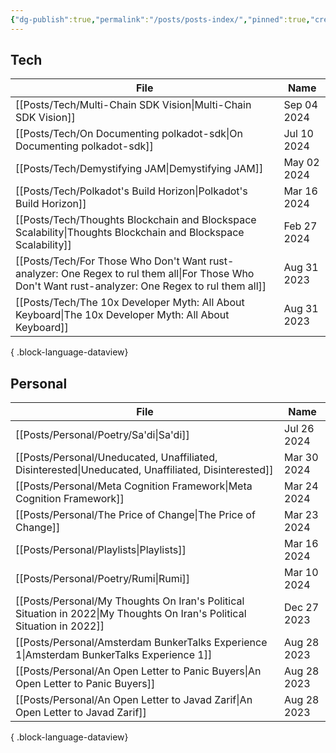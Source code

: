 ```yaml
---
{"dg-publish":true,"permalink":"/posts/posts-index/","pinned":true,"created":"2024-07-26T10:35:08.540+01:00","updated":"2024-11-10T06:57:34.138+00:00"}
---
```


## Tech 

| File                                                                                                                                                   | Name        |
| ------------------------------------------------------------------------------------------------------------------------------------------------------ | ----------- |
| [[Posts/Tech/Multi-Chain SDK Vision\|Multi-Chain SDK Vision]]                                                                                       | Sep 04 2024 |
| [[Posts/Tech/On Documenting polkadot-sdk\|On Documenting polkadot-sdk]]                                                                             | Jul 10 2024 |
| [[Posts/Tech/Demystifying JAM\|Demystifying JAM]]                                                                                                   | May 02 2024 |
| [[Posts/Tech/Polkadot's Build Horizon\|Polkadot's Build Horizon]]                                                                                   | Mar 16 2024 |
| [[Posts/Tech/Thoughts Blockchain and Blockspace Scalability\|Thoughts Blockchain and Blockspace Scalability]]                                       | Feb 27 2024 |
| [[Posts/Tech/For Those Who Don't Want rust-analyzer: One Regex to rul them all\|For Those Who Don't Want rust-analyzer: One Regex to rul them all]] | Aug 31 2023 |
| [[Posts/Tech/The 10x Developer Myth: All About Keyboard\|The 10x Developer Myth: All About Keyboard]]                                               | Aug 31 2023 |

{ .block-language-dataview}

## Personal 

| File                                                                                                                       | Name        |
| -------------------------------------------------------------------------------------------------------------------------- | ----------- |
| [[Posts/Personal/Poetry/Sa'di\|Sa'di]]                                                                                  | Jul 26 2024 |
| [[Posts/Personal/Uneducated, Unaffiliated, Disinterested\|Uneducated, Unaffiliated, Disinterested]]                     | Mar 30 2024 |
| [[Posts/Personal/Meta Cognition Framework\|Meta Cognition Framework]]                                                   | Mar 24 2024 |
| [[Posts/Personal/The Price of Change\|The Price of Change]]                                                             | Mar 23 2024 |
| [[Posts/Personal/Playlists\|Playlists]]                                                                                 | Mar 16 2024 |
| [[Posts/Personal/Poetry/Rumi\|Rumi]]                                                                                    | Mar 10 2024 |
| [[Posts/Personal/My Thoughts On Iran's Political Situation in 2022\|My Thoughts On Iran's Political Situation in 2022]] | Dec 27 2023 |
| [[Posts/Personal/Amsterdam BunkerTalks Experience 1\|Amsterdam BunkerTalks Experience 1]]                               | Aug 28 2023 |
| [[Posts/Personal/An Open Letter to Panic Buyers\|An Open Letter to Panic Buyers]]                                       | Aug 28 2023 |
| [[Posts/Personal/An Open Letter to Javad Zarif\|An Open Letter to Javad Zarif]]                                         | Aug 28 2023 |

{ .block-language-dataview}

